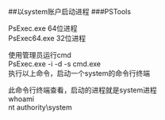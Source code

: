 ##以system账户启动进程
###PSTools
 
PsExec.exe      64位进程   
PsExec64.exe   32位进程   

使用管理员运行cmd  
PsExec.exe -i -d -s cmd.exe  
执行以上命令，启动一个system的命令行终端  

此命令行终端查看，启动的进程就是system进程  
whoami  
nt authority\system  
